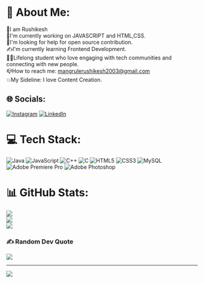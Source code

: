 # 💫 About Me:
🙋I am Rushikesh<br>🎯I'm currently working on JAVASCRIPT and HTML,CSS.<br>🤝I'm looking for help for open source contribution.<br>✍️I'm currently learning Frontend Development.<br>👨‍💻Lifelong student who love engaging with tech  communities and connecting with new people.<br>📪How to reach me: mangrulerushikesh2003@gmail.com<br>💥My Sideline: I love Content Creation.<br>


## 🌐 Socials:
[![Instagram](https://img.shields.io/badge/Instagram-%23E4405F.svg?logo=Instagram&logoColor=white)](https://instagram.com/its_rushi_9) [![LinkedIn](https://img.shields.io/badge/LinkedIn-%230077B5.svg?logo=linkedin&logoColor=white)](https://linkedin.com/in/rushikesh-mangrule-1979b4275) 

# 💻 Tech Stack:
![Java](https://img.shields.io/badge/java-%23ED8B00.svg?style=for-the-badge&logo=java&logoColor=white) ![JavaScript](https://img.shields.io/badge/javascript-%23323330.svg?style=for-the-badge&logo=javascript&logoColor=%23F7DF1E) ![C++](https://img.shields.io/badge/c++-%2300599C.svg?style=for-the-badge&logo=c%2B%2B&logoColor=white) ![C](https://img.shields.io/badge/c-%2300599C.svg?style=for-the-badge&logo=c&logoColor=white) ![HTML5](https://img.shields.io/badge/html5-%23E34F26.svg?style=for-the-badge&logo=html5&logoColor=white) ![CSS3](https://img.shields.io/badge/css3-%231572B6.svg?style=for-the-badge&logo=css3&logoColor=white) ![MySQL](https://img.shields.io/badge/mysql-%2300f.svg?style=for-the-badge&logo=mysql&logoColor=white) ![Adobe Premiere Pro](https://img.shields.io/badge/Adobe%20Premiere%20Pro-9999FF.svg?style=for-the-badge&logo=Adobe%20Premiere%20Pro&logoColor=white) ![Adobe Photoshop](https://img.shields.io/badge/adobephotoshop-%2331A8FF.svg?style=for-the-badge&logo=adobephotoshop&logoColor=white)
# 📊 GitHub Stats:
![](https://github-readme-stats.vercel.app/api?username=rushikesh109&theme=dark&hide_border=true&include_all_commits=true&count_private=false)<br/>
![](https://github-readme-streak-stats.herokuapp.com/?user=rushikesh109&theme=dark&hide_border=true)<br/>
![](https://github-readme-stats.vercel.app/api/top-langs/?username=rushikesh109&theme=dark&hide_border=true&include_all_commits=true&count_private=false&layout=compact)

### ✍️ Random Dev Quote
![](https://quotes-github-readme.vercel.app/api?type=horizontal&theme=radical)

---
[![](https://visitcount.itsvg.in/api?id=rushikesh109&icon=0&color=0)](https://visitcount.itsvg.in)

<!-- Proudly created with GPRM ( https://gprm.itsvg.in ) -->
